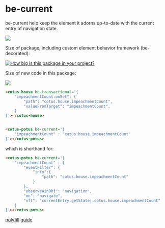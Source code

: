 # be-current

be-current help keep the element it adorns up-to-date with the current entry of navigation state.

<a href="https://nodei.co/npm/be-current/"><img src="https://nodei.co/npm/be-current.png"></a>

Size of package, including custom element behavior framework (be-decorated):

[![How big is this package in your project?](https://img.shields.io/bundlephobia/minzip/be-current?style=for-the-badge)](https://bundlephobia.com/result?p=be-current)

Size of new code in this package:

<img src="http://img.badgesize.io/https://cdn.jsdelivr.net/npm/be-current?compression=gzip">

```html
<cotus-house be-transactional='{
    "impeachmentCount:onSet": {
        "path": "cotus.house.impeachmentCount",
        "valueFromTarget": "impeachmentCount",
    }
}'></cotus-house>


<cotus-potus be-current='{
    "impeachmentCount" : "cotus.house.impeachmentCount"
}'></cotus-potus>
```

which is shorthand for:

```html
<cotus-potus be-current='{
    "impeachmentCount" : {
        "eventFilter": {
            "info":{
                "path": "cotus.house.impeachmentCount"
            }
        },
        "observeWinObj": "navigation",
        "on": "navigate",
        "vft": "currentEntry.getState|.cotus.house.impeachmentCount"
    }
}'></cotus-potus>
```

[polyfill](https://www.npmjs.com/package/navigation-polyfill)
[guide](https://developer.chrome.com/docs/web-platform/navigation-api)


